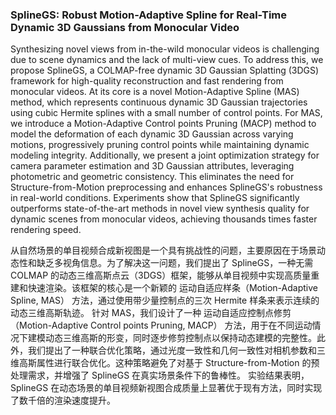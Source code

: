 ### SplineGS: Robust Motion-Adaptive Spline for Real-Time Dynamic 3D Gaussians from Monocular Video

Synthesizing novel views from in-the-wild monocular videos is challenging due to scene dynamics and the lack of multi-view cues. To address this, we propose SplineGS, a COLMAP-free dynamic 3D Gaussian Splatting (3DGS) framework for high-quality reconstruction and fast rendering from monocular videos. At its core is a novel Motion-Adaptive Spline (MAS) method, which represents continuous dynamic 3D Gaussian trajectories using cubic Hermite splines with a small number of control points. For MAS, we introduce a Motion-Adaptive Control points Pruning (MACP) method to model the deformation of each dynamic 3D Gaussian across varying motions, progressively pruning control points while maintaining dynamic modeling integrity. Additionally, we present a joint optimization strategy for camera parameter estimation and 3D Gaussian attributes, leveraging photometric and geometric consistency. This eliminates the need for Structure-from-Motion preprocessing and enhances SplineGS's robustness in real-world conditions. Experiments show that SplineGS significantly outperforms state-of-the-art methods in novel view synthesis quality for dynamic scenes from monocular videos, achieving thousands times faster rendering speed.

从自然场景的单目视频合成新视图是一个具有挑战性的问题，主要原因在于场景动态性和缺乏多视角信息。为了解决这一问题，我们提出了 SplineGS，一种无需 COLMAP 的动态三维高斯点云（3DGS）框架，能够从单目视频中实现高质量重建和快速渲染。该框架的核心是一个新颖的 运动自适应样条（Motion-Adaptive Spline, MAS） 方法，通过使用带少量控制点的三次 Hermite 样条来表示连续的动态三维高斯轨迹。
针对 MAS，我们设计了一种 运动自适应控制点修剪（Motion-Adaptive Control points Pruning, MACP） 方法，用于在不同运动情况下建模动态三维高斯的形变，同时逐步修剪控制点以保持动态建模的完整性。此外，我们提出了一种联合优化策略，通过光度一致性和几何一致性对相机参数和三维高斯属性进行联合优化。这种策略避免了对基于 Structure-from-Motion 的预处理需求，并增强了 SplineGS 在真实场景条件下的鲁棒性。
实验结果表明，SplineGS 在动态场景的单目视频新视图合成质量上显著优于现有方法，同时实现了数千倍的渲染速度提升。
